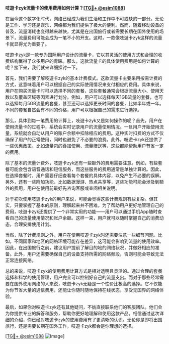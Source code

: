 **吱遊卡zyk流量卡的使用费用如何计算？[[TG💪+ @esim1088](https://t.me/s/esim1088)]**

在当今这个数字化时代，网络已经成为我们生活和工作中不可或缺的一部分。无论是工作、学习还是娱乐，网络都为我们提供了极大的便利。然而，随着移动设备的普及，流量消耗也变得越来越快，尤其是在出国旅行或者需要长期在国外使用的场景下，流量费用可能会成为一笔不小的开支。这时，一款像吱遊卡zyk这样的流量卡就显得尤为重要了。

吱遊卡zyk是一款专为国际用户设计的流量卡，它以其灵活的使用方式和合理的收费结构赢得了众多用户的青睐。那么，这款流量卡的具体使用费用是如何计算的呢？接下来，我们就来详细探讨一下。

首先，我们需要了解吱遊卡zyk的基本计费模式。这款流量卡主要采用按需计费的方式，这意味着用户可以根据自己的实际使用情况来支付相应的费用。具体来说，用户在购买流量卡时可以选择不同的套餐，这些套餐通常会根据流量大小、使用天数以及覆盖区域等因素进行划分。例如，用户可以选择每天1GB流量的套餐，也可以选择每月5GB流量的套餐，甚至还可以选择更长时间的套餐，比如半年或一年。不同的套餐自然会有不同的价格，用户可以根据自己的需求进行选择。

那么，具体到每一笔费用的计算上，吱遊卡zyk又是如何操作的呢？首先，用户在使用流量卡的过程中，系统会实时记录用户的流量使用情况。一旦用户开始使用流量，系统就会自动从用户的账户余额中扣除相应的费用。这种实时扣费的方式不仅确保了用户的正常使用，同时也避免了不必要的浪费。此外，吱遊卡zyk还提供了一些优惠政策，比如流量包的叠加使用、流量赠送等，这些都能帮助用户节省一定的费用。

除了基本的流量计费外，吱遊卡zyk还有一些额外的费用需要注意。例如，有些套餐可能会包含语音通话和短信服务，而这些服务的费用通常是单独计算的。因此，在选择套餐时，用户需要仔细查看每个套餐的具体内容，以免产生不必要的误解。另外，还有一些附加功能，比如数据漫游、热点共享等，这些功能可能会涉及到额外的费用，用户在使用前最好先咨询客服或查阅相关说明。

对于初次使用吱遊卡zyk的用户来说，可能会觉得这些计费规则有些复杂。但其实，只要掌握了基本的原则，理解起来并不困难。为了帮助用户更好地管理自己的费用，吱遊卡zyk还提供了一个非常实用的功能——用户可以通过手机App随时查看自己的流量使用情况和账户余额。这样一来，用户就可以随时掌握自己的消费动态，合理安排使用计划。

当然，除了计费规则之外，用户在使用吱遊卡zyk时还需要注意一些细节问题。比如，不同国家和地区的网络环境可能存在差异，这可能会影响到流量的使用效率。因此，在出国旅行之前，建议用户提前了解目的地的网络状况，并做好相应的准备。此外，用户还需要确保自己的设备支持所需的网络频段，否则可能会导致无法正常连接网络。

总的来说，吱遊卡zyk的使用费用计算方式是相对透明且灵活的。通过合理的套餐选择和科学的使用管理，用户完全可以控制好自己的流量支出。而对于那些经常需要在国外使用网络的人来说，吱遊卡zyk无疑是一个性价比极高的选择。它不仅能为你节省大量的通信费用，还能让你随时随地保持在线状态，享受无国界的网络体验。

最后，如果你对吱遊卡zyk还有其他疑问，不妨直接联系他们的客服团队。他们会为你提供专业的解答和服务，帮助你更好地理解和使用这款产品。相信通过这次详细的介绍，你已经对吱遊卡zyk的使用费用有了更清晰的认识。无论你是即将出国旅行，还是需要长期在国外工作，吱遊卡zyk都会是你理想的选择。

[[TG💪+ @esim1088](https://t.me/s/esim1088) ![Image](https://i.postimg.cc/4NQfJmqS/Snipaste-2025-05-13-00-14-12.png)]